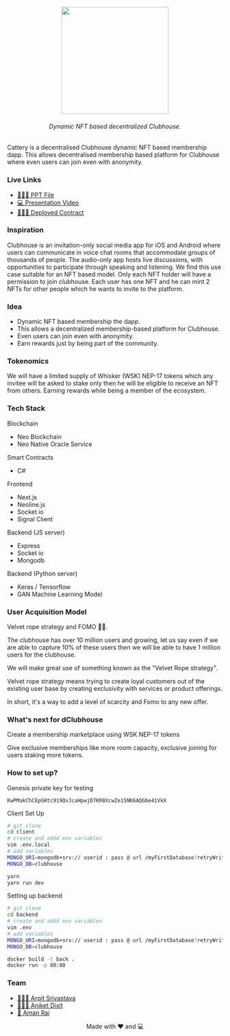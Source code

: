 <p align="center"><img src="/client/public/cat_1.svg" align="center" width="250"></p>
<h6 align="center">Dynamic NFT based decentralized Clubhouse.</h6>

Cattery is a decentralised Clubhouse dynamic NFT based membership dapp. This allows decentralised membership based platform for Clubhouse where even users can join even with anonymity.

### Live Links

- [👨🏻‍💼 PPT File](https://www.canva.com/design/DAEkAcwe2Jw/BXgJ9ug4KJODVKDo7gIlYA/view)
- [💻 Presentation Video](https://youtu.be/jh7_RvPqvfQ)
- [👩🏻‍💻 Deployed Contract](https://dora.coz.io/contract/neo3/mainnet/0xfbf28fbe5925b0e6c0b878207ee4ffc9a429d37b)

### Inspiration

Clubhouse is an invitation-only social media app for iOS and Android where users can communicate in voice chat rooms that accommodate groups of thousands of people. The audio-only app hosts live discussions, with opportunities to participate through speaking and listening. We find this use case suitable for an NFT based model. Only each NFT holder will have a permission to join clubhouse. Each user has one NFT and he can mint 2 NFTs for other people which he wants to invite to the platform.

### Idea

- Dynamic NFT based membership the dapp.
- This allows a decentralized membership-based platform for Clubhouse.
- Even users can join even with anonymity.
- Earn rewards just by being part of the community.

### Tokenomics

We will have a limited supply of Whisker (WSK) NEP-17 tokens which any invitee will be asked to stake only then he will be eligible to receive an NFT from others. Earning rewards while being a member of the ecosystem.

### Tech Stack

<summary>Blockchain</summary>
<ul>
	  <li>Neo Blockchain</li>
		<li>Neo Native Oracle Service</li>
</ul>

<summary>Smart Contracts</summary>
<ul>
	  <li>C#</li>
</ul>

<summary>Frontend</summary>
<ul>
	  <li>Next.js</li>
		<li>Neoline.js</li>
		<li>Socket io</li>
		<li>Signal Client</li>
</ul>

<summary>Backend (JS server)</summary>
<ul>
	  <li>Express</li>
		<li>Socket io</li>
		<li>Mongodb</li>
</ul>

<summary>Backend (Python server)</summary>
<ul>
	  <li>Keras / Tensorflow</li>
		<li>GAN Machine Learning Model</li>
</ul>

### User Acquisition Model

Velvet rope strategy and FOMO 💸😉.

The clubhouse has over 10 million users and growing, let us say even if we are able to capture 10% of these users then we will be able to have 1 million users for the clubhouse.

We will make great use of something known as the "Velvet Rope strategy".

Velvet rope strategy means trying to create loyal customers out of the existing user base by creating exclusivity with services or product offerings.

In short, it's a way to add a level of scarcity and Fomo to any new offer.

### What's next for dClubhouse

Create a membership marketplace using WSK NEP-17 tokens

Give exclusive memberships like more room capacity, exclusive joining for users staking more tokens.

### How to set up?

Genesis private key for testing

```
KwPMakChCEpGHtc919QvJcaHpwjD7KR8XcwZe15NK6AQGbe41VkX
```

Client Set Up

```bash
# git clone
cd client
# create and addd env variables
vim .env.local
# add variables
MONGO_URI=mongodb+srv:// userid : pass @ url /myFirstDatabase?retryWrites=true&w=majority
MONGO_DB=clubhouse
```

```bash
yarn
yarn run dev
```

Setting up backend 

```bash
# git clone
cd backend
# create and addd env variables
vim .env
# add variables
MONGO_URI=mongodb+srv:// userid : pass @ url /myFirstDatabase?retryWrites=true&w=majority
MONGO_DB=clubhouse
```

```bash
docker build -t back .
docker run -p 80:80
```

### Team

- [ 👨🏻‍🎓 Arpit Srivastava](https://github.com/fuzious)
- [ 👨🏻‍💻 Aniket Dixit ](https://github.com/dixitaniket)
- [ 🌊 Aman Raj](https://amanraj.dev/)

<p align="center"> Made with ❤️ and 💻</p>
